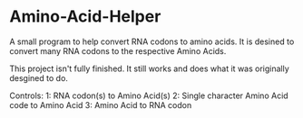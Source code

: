 # Amino-Acid-Helper
A small program to help convert RNA codons to amino acids. It is desined to convert many RNA codons to the respective Amino Acids.

This project isn't fully finished. It still works and does what it was originally desgined to do.

Controls:
1: RNA codon(s) to Amino Acid(s)
2: Single character Amino Acid code to Amino Acid
3: Amino Acid to RNA codon
